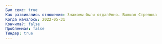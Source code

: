 ```yaml
---
Был секс: true
Как развивались отношения: Знакомы были отдалённо. Бывшая Стрелова
Когда началось: 2022-05-31
Кончила?: false
Проблемная: false
Тиндер: true
---
```


